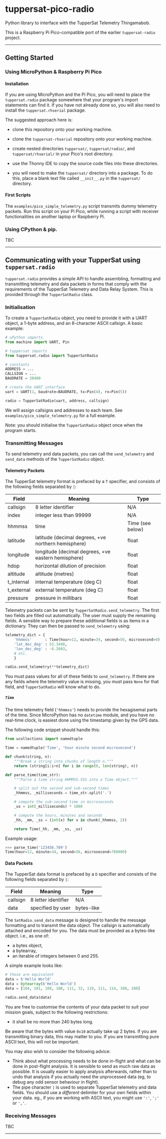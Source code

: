 # tuppersat-pico-radio

Python library to interface with the TupperSat Telemetry Thingamabob.

This is a Raspberry Pi Pico-compatible port of the earlier `tuppersat-radio`
project.


* * * * * * * * * *

## Getting Started

### Using MicroPython & Raspberry Pi Pico

#### Installation

If you are using MicroPython and the Pi Pico, you will need to place the
`tuppersat.radio` package somewhere that your program's import statements can
find it. If you have not already done so, you will also need to install the
`tuppersat.rhserial` package.

The suggested approach here is:

* clone this repository onto your working machine.

* clone the `tuppersat-rhserial` repository onto your working machine.

* create nested directories `tuppersat/`, `tuppersat/radio/`, and
  `tuppersat/rhserial/` in your Pico's root directory.

* use the Thonny IDE to copy the source code files into these directories.

* you will need to make the `tuppersat/` directory into a package. To do this,
  place a blank text file called `__init__.py` in the `tuppersat/` directory.


#### First Scripts

The `examples/pico_simple_telemetry.py` script transmits dummy telemetry
packets. Run this script on your Pi Pico, while running a script with receiver
functionalities on another laptop or Raspberry Pi.

### Using CPython & pip.

TBC


* * * * * * * * * *

## Communicating with your TupperSat using `tuppersat.radio`

`tuppersat.radio` provides a simple API to handle assembling, formatting and
transmitting telemetry and data packets in forms that comply with the
requirements of the TupperSat Telemetry and Data Relay System. This is
provided through the `TupperSatRadio` class.

### Initialisation

To create a `TupperSatRadio` object, you need to provide it with a UART
object, a 1-byte address, and an 8-character ASCII callsign. A basic example:

```python
# uPython imports
from machine import UART, Pin

# tuppersat imports
from tuppersat.radio import TupperSatRadio

# constants
ADDRESS = ...
CALLSIGN = ...
BAUDRATE = 38400

# create the UART interface
uart = UART(1, baudrate=BAUDRATE, tx=Pin(4), rx=Pin(5))

radio = TupperSatRadio(uart, address, callsign)
```

We will assign callsigns and addresses to each team. See
`examples/pico_simple_telemetry.py` for a full example.

Note: you should initialise the `TupperSatRadio` object once when the program
starts.

### Transmitting Messages

To send telemetry and data packets, you can call the `send_telemetry` and
`send_data` methods of the `TupperSatRadio` object.

#### Telemetry Packets

The TupperSat telemetry format is prefaced by a `T` specifier, and consists of
the following fields separated by `|`:

  | Field       | Meaning                      | Type              |
  |-------------|------------------------------|-------------------|
  | callsign    | 8 letter identifier          | N/A               |
  | index       | integer less than 99999      | N/A               |
  | hhmmss      | time                         | Time (see below)  |
  | latitude    | latitude (decimal degrees, +ve northern hemisphere) | float |
  | longitude   | longitude (decimal degrees, +ve eastern hemisphere) | float |
  | hdop        | horizontal dilution of precision      | float    |
  | altitude    | altitude (metres)            | float             |
  | t_internal  | internal temperature (deg C) | float             |
  | t_external  | external temperature (deg C) | float             |
  | pressure    | pressure in millibars        | float             |

Telemetry packets can be sent by `TupperSatRadio.send_telemetry`. The first
two fields are filled out automatically. The user must supply the remaining
fields. A sensible way to prepare these additional fields is as items in a
dictionary. They can then be passed to `send_telemetry` using:

```python
telemetry_dict = {
    'hhmmss'      : Time(hour=12, minute=34, second=56, microsecond=0),
    'lat_dec_deg' : 53.3498,
    'lon_dec_deg' : -6.2603,
    # etc.
    }

radio.send_telemetry(**telemetry_dict)
```

You must pass values for all of these fields to `send_telemetry`. If there are
any fields where the telemetry value is missing, you must pass `None` for that
field, and `TupperSatRadio` will know what to do.

##### `Time`

The time telemetry field (`'hhmmss'`) needs to provide the hexagisemal parts
of the time. Since MicroPython has no `datetime` module, and you have no
real-time clock, is easiest done using the timestamp given by the GPS data.

The following code snippet should handle this:

```python
from ucollections import namedtuple

Time = namedtuple('Time', 'hour minute second microsecond')

def chunk(string, n):
    """Break a string into chunks of length n."""
    return (string[i:i+n] for i in range(0, len(string), n))

def parse_time(time_str):
    """Parse a time string HHMMSS.SSS into a Time object."""

    # split out the second and sub-second times
    _hhmmss, _milliseconds = time_str.split('.')

    # compute the sub-second time in microseconds
    _us = int(_milliseconds) * 1000

    # compute the hours, minutes and seconds
    _hh, _mm, _ss = (int(x) for x in chunk(_hhmmss, 2))

    return Time(_hh, _mm, _ss, _us)
```

Example usage:
```python
>>> parse_time('123456.789')
Time(hour=12, minute=34, second=56, microsecond=789000)
```

#### Data Packets

The TupperSat data format is prefaced by a `D` specifier and consists
of the following fields separated by `|`:

  | Field       | Meaning                      | Type              |
  |-------------|------------------------------|-------------------|
  | callsign    | 8 letter identifier          | N/A               |
  | data        | specified by user            | bytes-like        |

The `SatRadio.send_data` message is designed to handle the message formatting
and to transmit the data object. The callsign is automatically attached and
encoded for you.  The data must be provided as a bytes-like object. i.e., as
one of:
* a bytes object,
* a bytearray,
* an iterable of integers between 0 and 255.

A simple example looks like:

```python
# these are equivalent
data = b'Hello World'
data = bytearray(b'Hello World')
data = [104, 101, 108, 108, 111, 32, 119, 111, 114, 108, 100]

radio.send_data(data)
```

You are free to customise the contents of your data packet to suit your
mission goals, subject to the following restrictions:
* it shall be no more than 240 bytes long.

Be aware that the bytes with value `0x10` actually take up 2 bytes. If you are
transmitting binary data, this may matter to you. If you are transmitting pure
ASCII text, this will not be important.

You may also wish to consider the following advice:
* Think about what processing needs to be done in-flight and what can be done
  in post-flight analysis. It is sensible to send as much raw data as
  possible. It is usually easier to apply analysis afterwards, rather than to
  undo that analysis if you actually need the unprocessed data (eg, to debug
  any odd sensor behaviour in flight).
* The pipe character `|` is used to separate TupperSat telemetry and data
  fields. You should use a _different_ delimiter for your own fields within
  your data. eg., if you are working with ASCII text, you might use `':'`,
  `';'` or `','`.


### Receiving Messages

TBC

* * * * * * * * * *